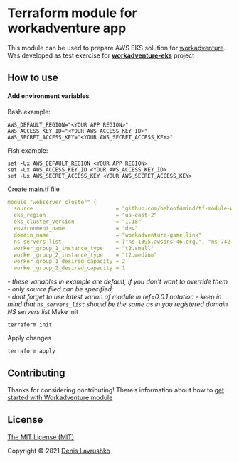 # Terraform module for workadventure app
This module can be used to prepare AWS EKS solution for [workadventure](https://workadventu.re). Was developed as test exercise for [**workadventure-eks**](https://github.com/behoof4mind/workadventure-eks) project

## How to use
#### Add environment variables
Bash example:
```shell
AWS_DEFAULT_REGION="<YOUR APP REGION>"
AWS_ACCESS_KEY_ID="<YOUR AWS_ACCESS_KEY_ID>"
AWS_SECRET_ACCESS_KEY="<YOUR AWS_SECRET_ACCESS_KEY>"
```
Fish example:
```shell
set -Ux AWS_DEFAULT_REGION <YOUR APP REGION>
set -Ux AWS_ACCESS_KEY_ID <YOUR AWS_ACCESS_KEY_ID>
set -Ux AWS_SECRET_ACCESS_KEY <YOUR AWS_SECRET_ACCESS_KEY>
```

Create main.tf file
```yaml
module "webserver_cluster" {
  source                          = "github.com/behoof4mind/tf-module-workadventure?ref=0.0.9"
  eks_region                      = "us-east-2"
  eks_cluster_version             = "1.18"
  environment_name                = "dev"
  domain_name                     = "workadventure-game.link"
  ns_servers_list                 = ["ns-1395.awsdns-46.org.", "ns-742.awsdns-28.net.", "ns-53.awsdns-06.com.", "ns-1635.awsdns-12.co.uk."]
  worker_group_1_instance_type    = "t2.small"
  worker_group_2_instance_type    = "t2.medium"
  worker_group_1_desired_capacity = 2
  worker_group_2_desired_capacity = 1

```
_- these variables in example are default, if you don't want to override them - only source filed can be specified;_<br>
_- dont forget to use latest varion of module in ref=0.0.1 notation_
_- keep in mind that `ns_servers_list` should be the same as in you registered domain NS servers list_
Make init
```shell
terraform init
```

Apply changes
```shell
terraform apply
```

## Contributing

Thanks for considering contributing! There’s information about how to [get started with Workadventure module](CONTRIBUTE.md)

## License

[The MIT License (MIT)](LICENSE.md)

Copyright © 2021 [Denis Lavrushko](https://dlavrushko.de)